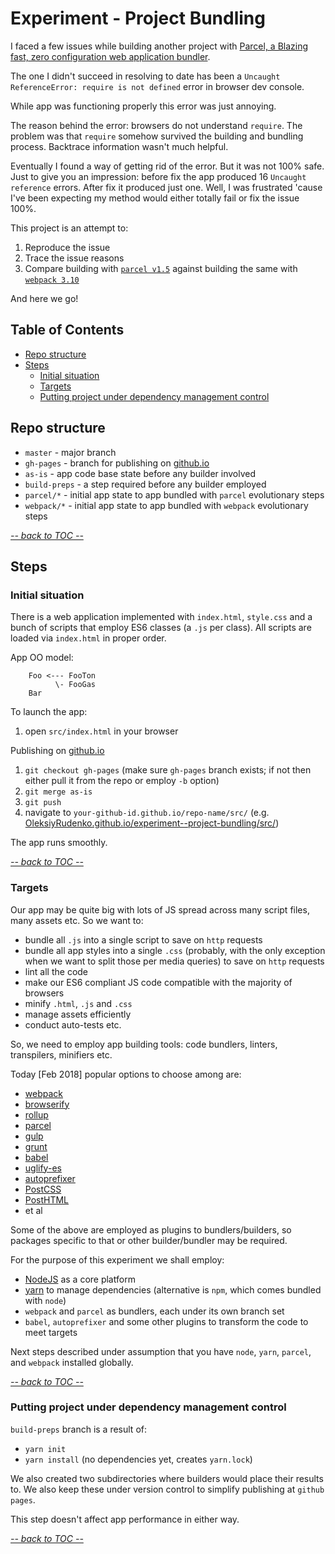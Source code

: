 # Experiment - Project Bundling

I faced a few issues while building another project with
[Parcel, a Blazing fast, zero configuration web application bundler](https://parceljs.org/).

The one I didn't succeed in resolving to date has been a
`Uncaught ReferenceError: require is not defined` error in
browser dev console.

While app was functioning properly this error was just annoying.

The reason behind the error: browsers do not understand `require`.
The problem was that `require` somehow survived the building and
bundling process. Backtrace information wasn't much helpful.

Eventually I found a way of getting rid of the error. But it was
not 100% safe. Just to give you an impression: before fix the app
produced 16 `Uncaught reference` errors. After fix it produced
just one. Well, I was frustrated 'cause I've been expecting my method
would either totally fail or fix the issue 100%.

This project is an attempt to:
 1. Reproduce the issue
 2. Trace the issue reasons
 3. Compare building with [`parcel v1.5`](https://parceljs.org/)
    against building the same with
    [`webpack 3.10`](https://webpack.js.org/guides/getting-started/)

And here we go!

<!-- START doctoc generated TOC please keep comment here to allow auto update -->
<!-- DON'T EDIT THIS SECTION, INSTEAD RE-RUN doctoc TO UPDATE -->
## Table of Contents

- [Repo structure](#repo-structure)
- [Steps](#steps)
  - [Initial situation](#initial-situation)
  - [Targets](#targets)
  - [Putting project under dependency management control](#putting-project-under-dependency-management-control)

<!-- END doctoc generated TOC please keep comment here to allow auto update -->

## Repo structure

 - `master` - major branch
 - `gh-pages` - branch for publishing on [github.io](https://github.io)
 - `as-is` - app code base state before any builder involved
 - `build-preps` - a step required before any builder employed
 - `parcel/*` - initial app state to app bundled with `parcel` evolutionary steps
 - `webpack/*` - initial app state to app bundled with `webpack` evolutionary steps

[_-- back to TOC --_](#table-of-contents)

## Steps

### Initial situation

There is a web application implemented with
`index.html`, `style.css` and a bunch of scripts that
employ ES6 classes (a `.js` per class).
All scripts are loaded via `index.html` in proper order.

App OO model:
```
    Foo <--- FooTon
          \- FooGas
    Bar
```

To launch the app:
 1. open `src/index.html` in your browser

Publishing on [github.io](https://github.io/)
 1. `git checkout gh-pages`
    (make sure `gh-pages` branch exists; if not then either pull it
    from the repo or employ `-b` option)
 2. `git merge as-is`
 3. `git push`
 4. navigate to `your-github-id.github.io/repo-name/src/`
    (e.g. [OleksiyRudenko.github.io/experiment--project-bundling/src/](/experiment--project-bundling/src/))

The app runs smoothly.

[_-- back to TOC --_](#table-of-contents)

### Targets

Our app may be quite big with lots of JS spread across many
script files, many assets etc. So we want to:
 - bundle all `.js` into a single script to save on `http` requests
 - bundle all app styles into a single `.css`
   (probably, with the only exception when we want to split those
   per media queries)
   to save on `http` requests
 - lint all the code
 - make our ES6 compliant JS code compatible with the majority
   of browsers
 - minify `.html`, `.js` and `.css`
 - manage assets efficiently
 - conduct auto-tests etc.

So, we need to employ app building tools: code bundlers, linters,
transpilers, minifiers etc.

Today [Feb 2018] popular options to choose among are:
 - [webpack](https://webpack.js.org/)
 - [browserify](http://browserify.org/)
 - [rollup](https://rollupjs.org/guide/en)
 - [parcel](https://parceljs.org/)
 - [gulp](https://gulpjs.com/)
 - [grunt](https://gruntjs.com/)
 - [babel](https://babeljs.io/)
 - [uglify-es](https://www.npmjs.com/package/uglify-es)
 - [autoprefixer](https://www.npmjs.com/package/autoprefixer)
 - [PostCSS](http://postcss.org/)
 - [PostHTML](https://github.com/posthtml/posthtml)
 - et al

Some of the above are employed as plugins to bundlers/builders,
so packages specific to that or other builder/bundler may be required.

For the purpose of this experiment we shall employ:
 - [NodeJS](https://nodejs.org/) as a core platform
 - [yarn](https://yarnpkg.com/) to manage dependencies
   (alternative is `npm`, which comes bundled with `node`)
 - `webpack` and `parcel` as bundlers, each under its own branch set
 - `babel`, `autoprefixer` and some other plugins to transform
   the code to meet targets

Next steps described under assumption that you have `node`, `yarn`,
`parcel`, and `webpack` installed globally.

[_-- back to TOC --_](#table-of-contents)

### Putting project under dependency management control

`build-preps` branch is a result of:
 - `yarn init`
 - `yarn install` (no dependencies yet, creates `yarn.lock`)

We also created two subdirectories where builders would place
their results to. We also keep these under version control to
simplify publishing at `github pages`.

This step doesn't affect app performance in either way.

[_-- back to TOC --_](#table-of-contents)
